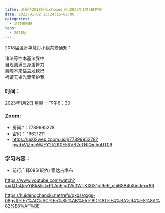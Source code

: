 ```yaml
---
title: 温哥华2018届Richmond小组2023年1月2日共修
date: 2023-01-02 15:24:16-08:00
categories:
  - 慧灯禅修班
tags:
  - 2018届
---
```

2018届温哥华慧灯小组共修通知：

诸法等性本基法界中\
自现圆满三身游舞力\
离障本来怙主龙钦巴\
祈请无垢光尊常护我

### 时间：

2023年1月2日 星期一 下午6：30

### Zoom:

* 房间#：7789995278
* 密码： 19621211
* <https://us02web.zoom.us/j/7789995278?pwd=VjZmbWJFY2k2K0E5RVB2cTNIQmhqUT09>

### 学习内容：

* 前行广释085(皈依) 索达吉堪布

<https://www.youtube.com/watch?v=rQTsQeyYjKk&list=PLAnEIprIVklfWTKX6X1gI9eR_phiB8B4b&index=86>

<https://huidengchanxiu.net/refs/qxgs/qxgs-08gy#%E7%AC%AC%E5%85%AB%E5%8D%81%E4%BA%94%E8%8A%82%E8%AF%BE>